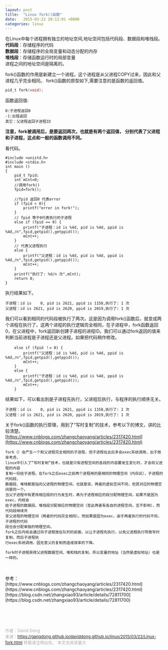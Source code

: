 ```yaml
---
layout: post
title:  "Linux fork()函数"
date:   2015-03-22 20:12:01 +0800
categories: linux
---
```

在Linux中每个进程拥有独立的地址空间,地址空间包括代码段、数据段和堆栈段。<br>
**代码段**：存储程序的代码<br>
**数据段**：存储程序的全局变量和动态分配的内存<br>
**堆栈段**：存储函数运行时的局部变量<br>
进程之间的地址空间是隔离的。

fork()函数的作用是新建立一个进程。这个进程是从父进程COPY过来，因此和父进程几乎完全相同。
fork()函数的原型如下,需要注意的是函数的返回值。
```c
pid_t fork(void);
```
函数返回值:
```
0:子进程返回0
-1:出错返回
其它：父进程返回子进程ID
```
**注意，fork被调用后，是要返回两次，也就是有两个返回值，**
**分别代表了父进程和子进程，这点和一般的函数调用不同。**

看代码。
```
#include <unistd.h>  
#include <stdio.h>   
int main ()   
{   
    pid_t fpid; 
    int mCnt=0; 
    //调用fork()
    fpid=fork();
 
    //fpid 返回0 代表error
    if (fpid < 0){   
        printf("error in fork!"); 
    }  
    // fpid 等于0代表执行的子进程
    else if (fpid == 0) {  
        printf("子进程：id is %4d, pid is %4d, ppid is %4d,/n",fpid,getpid(),getppid());   
        mCnt++;  
    }  
    // 代表父进程执行
    else {  
        printf("父进程：id is %4d, pid is %4d, ppid is %4d,/n",fpid,getpid(),getppid());   
        mCnt++;  
    }  
    printf("执行了: %d/n 次",mCnt);  
    return 0;     
} 
```
执行结果如下。

```
子进程：id is    0, pid is 2621, ppid is 1158,执行了: 1 次
父进程：id is 2621, pid is 2620, ppid is 2019,执行了: 1 次

```
我们可以看到相同的代码段被执行了两次。这是因为调用fork()函数后，就变成两个进程在执行了，这两个进程的执行逻辑完全相同，在子进程中，fork函数返回0，在父进程中，fork返回新创建子进程的进程ID。我们可以通过fork返回的值来判断当前进程是子进程还是父进程。如果把代码稍作修改。
```
    else if (fpid ！= 0) {  
        printf("父进程：id is %4d, pid is %4d, ppid is %4d,/n",fpid,getpid(),getppid());   
        mCnt++;  
    }  
    else {  
        printf("子进程：id is %4d, pid is %4d, ppid is %4d,/n",fpid,getpid(),getppid());   
        mCnt++;  
    } 
```
结果如下，可以看出到是子进程先执行，父进程后执行，与程序的执行顺序无关。
```
子进程：id is    0, pid is 2621, ppid is 1158,执行了: 1 次
父进程：id is 2621, pid is 2620, ppid is 2019,执行了: 1 次
```
关于fork()函数的执行原理，用到了“写时复制”的技术，参考以下的博文，讲的比较清楚。<br>
[https://www.cnblogs.com/zhangchaoyang/articles/2317420.html](https://www.cnblogs.com/zhangchaoyang/articles/2317420.html)

```
fork（）会产生一个和父进程完全相同的子进程，但子进程在此后多会exec系统调用，出于效率考虑，
linux中引入了“写时复制“技术，也就是只有进程空间的各段的内容要发生变化时，才会将父进程的内容
复制一份给子进程。在fork之后exec之前两个进程用的是相同的物理空间（内存区），子进程的代码段、
数据段、堆栈都是指向父进程的物理空间，也就是说，两者的虚拟空间不同，但其对应的物理空间是同一个。
当父子进程中有更改相应段的行为发生时，再为子进程相应的段分配物理空间，如果不是因为exec，内核会
给子进程的数据段、堆栈段分配相应的物理空间（至此两者有各自的进程空间，互不影响），而代码段继续共
享父进程的物理空间（两者的代码完全相同）。而如果是因为exec，由于两者执行的代码不同，子进程的代码
段也会分配单独的物理空间。
fork之后内核会通过将子进程放在队列的前面，以让子进程先执行，以免父进程执行导致写时复制，而后子进程执
行exec系统调用，因无意义的复制而造成效率的下降。

fork时子进程获得父进程数据空间、堆和栈的复制，所以变量的地址（当然是虚拟地址）也是一样的。
```

<br>
<br>
参考：<br>
[https://www.cnblogs.com/zhangchaoyang/articles/2317420.html](https://www.cnblogs.com/zhangchaoyang/articles/2317420.html)
[https://blog.csdn.net/zhangxiao93/article/details/72811700](https://blog.csdn.net/zhangxiao93/article/details/72811700)
<br>
<!-- Gitalk 评论 start  -->
<!-- Link Gitalk 的支持文件  -->
<link rel="stylesheet" href="https://unpkg.com/gitalk/dist/gitalk.css">
<script src="https://unpkg.com/gitalk/dist/gitalk.min.js"></script>
<div id="gitalk-container"></div>
<script type="text/javascript">
   var gitalk = new Gitalk({

   // gitalk的主要参数
   clientID: '5e24fc307693a6df3bc5',
   clientSecret: '28c9c17e1174c705c42e9bdc92f87cadcc4ec8b8',
   repo: 'daviddong.github.io',
   owner: 'gangdong',
   admin: ['gangdong'],
   id: 'linux/2015/03/22/Linux-fork.html',
   title: 'comments'
    });
   gitalk.render('gitalk-container');
</script>
<!-- Gitalk end -->

<br><br><br>

<font size="2" color="#aaa">作者：David Dong<br></font>
<font size="2" color="#aaa">来源：https://gangdong.github.io/daviddong.github.io/linux/2015/03/22/Linux-fork.html</font>
<font size="2" color="#aaa">转载请注明出处。</font>
<span id="busuanzi_container_page_pv" ></span><font size="2" color="#aaa">
本文总阅读量</font><font size="2" color="#aaa"><span id="busuanzi_value_page_pv"></font></span><font size="2" color="#aaa">次</font>